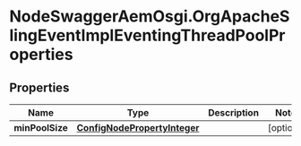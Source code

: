 # NodeSwaggerAemOsgi.OrgApacheSlingEventImplEventingThreadPoolProperties

## Properties
Name | Type | Description | Notes
------------ | ------------- | ------------- | -------------
**minPoolSize** | [**ConfigNodePropertyInteger**](ConfigNodePropertyInteger.md) |  | [optional] 


